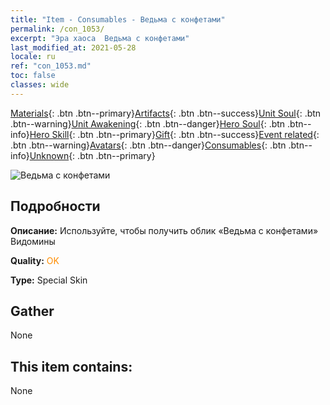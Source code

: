 ```yaml
---
title: "Item - Consumables - Ведьма с конфетами"
permalink: /con_1053/
excerpt: "Эра хаоса  Ведьма с конфетами"
last_modified_at: 2021-05-28
locale: ru
ref: "con_1053.md"
toc: false
classes: wide
---
```

 [Materials](/ItemsRU/){: .btn .btn--primary}[Artifacts](/ItemsRU/Artifacts/){: .btn .btn--success}[Unit Soul](/ItemsRU/UnitSoul/){: .btn .btn--warning}[Unit Awakening](/ItemsRU/UnitAwakening/){: .btn .btn--danger}[Hero Soul](/ItemsRU/HeroSoul/){: .btn .btn--info}[Hero Skill](/ItemsRU/HeroSkill/){: .btn .btn--primary}[Gift](/ItemsRU/Gift/){: .btn .btn--success}[Event related](/ItemsRU/Events/){: .btn .btn--warning}[Avatars](/ItemsRU/Avatars/){: .btn .btn--danger}[Consumables](/ItemsRU/Consumables/){: .btn .btn--info}[Unknown](/ItemsRU/Unknown/){: .btn .btn--primary}

 ![Ведьма с конфетами](/images/h/h_Vidomina5.jpg)

## Подробности
 **Описание:** Используйте, чтобы получить облик «Ведьма с конфетами» Видомины

 **Quality:** <span style="color: #FF8C00">OK</span>

 **Type:** Special Skin

## Gather

  None

## This item contains:

  None

